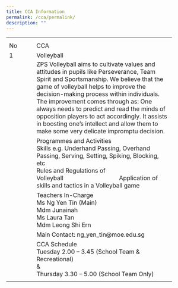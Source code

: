 ```yaml
---
title: CCA Information
permalink: /cca/permalink/
description: ""
---
```

<!--table {mso-displayed-decimal-separator:"\\."; mso-displayed-thousand-separator:"\\,";} @page {margin:.75in .7in .75in .7in; mso-header-margin:.3in; mso-footer-margin:.3in;} tr {mso-height-source:auto;} col {mso-width-source:auto;} br {mso-data-placement:same-cell;} td {padding-top:1px; padding-right:1px; padding-left:1px; mso-ignore:padding; color:black; font-size:11.0pt; font-weight:400; font-style:normal; text-decoration:none; font-family:Calibri, sans-serif; mso-font-charset:0; mso-number-format:General; text-align:general; vertical-align:bottom; border:none; mso-background-source:auto; mso-pattern:auto; mso-protection:locked visible; white-space:nowrap; mso-rotate:0;} .xl65 {border-top:1.0pt solid windowtext; border-right:none; border-bottom:1.0pt solid windowtext; border-left:1.0pt solid windowtext;} .xl66 {text-align:left; vertical-align:top; border-top:1.0pt solid windowtext; border-right:none; border-bottom:none; border-left:1.0pt solid windowtext; white-space:normal;} .xl67 {border-top:1.0pt solid windowtext; border-right:1.0pt solid windowtext; border-bottom:1.0pt solid windowtext; border-left:none;} .xl68 {text-align:left; vertical-align:top; border-top:1.0pt solid windowtext; border-right:none; border-bottom:1.0pt solid windowtext; border-left:1.0pt solid windowtext; white-space:normal;} .xl69 {border-top:1.0pt solid windowtext; border-right:none; border-bottom:1.0pt solid windowtext; border-left:1.0pt solid windowtext; white-space:normal;} -->

<table border="0" cellpadding="0" cellspacing="0" width="447" style="border-collapse:
 collapse;width:335pt"><colgroup><col width="64" style="width:48pt"> <col width="383" style="mso-width-source:userset;mso-width-alt:14006;width:287pt"></colgroup><tbody><tr height="10" style="mso-height-source:userset;height:7.5pt"><td height="10" width="64" style="height:7.5pt;width:48pt"></td><td width="383" style="width:287pt"></td></tr><tr height="21" style="height:15.75pt"><td height="21" class="xl67" style="height:15.75pt">No</td><td class="xl65" style="border-left:none">CCA&nbsp;&nbsp;</td></tr><tr height="21" style="height:15.75pt;outline: 0px;margin-right:0px;padding-bottom:
  0px;padding-top:0px"><td height="21" style="height:15.75pt;outline: 0px;margin-right:0px;padding-bottom:
  2px;padding-top:2px">1&nbsp;</td><td class="xl65" style="border-top:none;outline: 0px;margin-right:0px;
  padding-bottom:2px;padding-top:2px">Volleyball</td></tr><tr height="161" style="mso-height-source:userset;height:120.75pt"><td height="161" style="height:120.75pt"></td><td class="xl66" width="383" style="border-top:none;width:287pt">ZPS Volleyball aims to cultivate values and attitudes in pupils like Perseverance, Team Spirit and Sportsmanship. We believe that the game of volleyball helps to improve the decision-making process within individuals. The improvement comes through as: One always needs to predict and read the minds of opposition players to act accordingly. It assists in boosting one’s intellect and allow them to make some very delicate impromptu decision.</td></tr><tr height="101" style="height:75.75pt"><td height="101" style="height:75.75pt"></td><td class="xl68" width="383" style="width:287pt">Programmes and Activities<br><span style="mso-spacerun:yes"></span>Skills e.g. Underhand Passing, Overhand Passing, Serving, Setting, Spiking, Blocking, etc<br><span style="mso-spacerun:yes"></span>Rules and Regulations of Volleyball<span style="mso-spacerun:yes">&nbsp;&nbsp;&nbsp;&nbsp;&nbsp;&nbsp;&nbsp;&nbsp;&nbsp;&nbsp;&nbsp;&nbsp;&nbsp;&nbsp;&nbsp;&nbsp;&nbsp;&nbsp;&nbsp;&nbsp;&nbsp;&nbsp;&nbsp;&nbsp;&nbsp;&nbsp;&nbsp;&nbsp;&nbsp;&nbsp;&nbsp;&nbsp;&nbsp;&nbsp; </span>Application of skills and tactics in a Volleyball game</td></tr><tr height="101" style="height:75.75pt"><td height="101" style="height:75.75pt"></td><td class="xl69" width="383" style="border-top:none;width:287pt">Teachers In-Charge<br><span style="mso-spacerun:yes"></span>Ms Ng Yen Tin (Main)<br><span style="mso-spacerun:yes"></span>Mdm Junainah<br><span style="mso-spacerun:yes"></span>Ms Laura Tan<br><span style="mso-spacerun:yes"></span>Mdm Leong Shi Ern<span style="mso-spacerun:yes">&nbsp;&nbsp;&nbsp;&nbsp;&nbsp;&nbsp;&nbsp;&nbsp;&nbsp;&nbsp;&nbsp;&nbsp;&nbsp;&nbsp;&nbsp;&nbsp;&nbsp;&nbsp;&nbsp;&nbsp;&nbsp;&nbsp;&nbsp;&nbsp;&nbsp;&nbsp;&nbsp;&nbsp;&nbsp;&nbsp;&nbsp;&nbsp;&nbsp;&nbsp;&nbsp;&nbsp;&nbsp;&nbsp;&nbsp;&nbsp;&nbsp;&nbsp;&nbsp;&nbsp;</span></td></tr><tr height="21" style="height:15.75pt"><td height="21" style="height:15.75pt"></td><td class="xl65" style="border-top:none">Main Contact: ng_yen_tin@moe.edu.sg</td></tr><tr height="61" style="height:45.75pt"><td height="61" style="height:45.75pt"></td><td class="xl69" width="383" style="border-top:none;width:287pt">CCA Schedule<br><span style="mso-spacerun:yes"></span>Tuesday 2.00 – 3.45 (School Team & Recreational)<br><span style="mso-spacerun:yes">&<br></span>Thursday 3.30 – 5.00 (School Team Only)</td></tr><tr height="7" style="mso-height-source:userset;height:5.25pt"><td height="7" style="height:5.25pt"></td><td></td></tr></tbody></table>